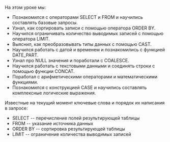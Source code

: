 На этом уроке мы:
* Познакомился с операторами SELECT и FROM и научились составлять базовые запросы.
* Узнал, как сортировать записи с помощью оператора ORDER BY.
* Научился ограничивать количество выводимых записей с помощью оператора LIMIT.
* Выяснил, как преобразовывать типы данных с помощью CAST.
* Научился работать с датой и временем и познакомились с функцией DATE_PART.
* Узнал про NULL значения и поработали с COALESCE.
* Научился работать с текстовыми данными и соединять строки с помощью функции CONCAT.
* Поработал с арифметическими операторами и математическими функциями.
* Познакомился с конструкцией CASE и научились составлять комплексные логические выражения.

Известные на текущий момент ключевые слова и порядок их написания в запросе:
- SELECT    -- перечисление полей результирующей таблицы
- FROM      -- указание источника данных
- ORDER BY  -- сортировка результирующей таблицы
- LIMIT     -- ограничение количества выводимых записей